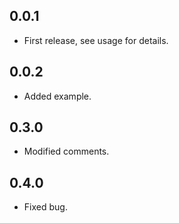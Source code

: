 ## 0.0.1

* First release, see usage for details.

## 0.0.2

* Added example.

## 0.3.0

* Modified comments.

## 0.4.0
* Fixed bug.